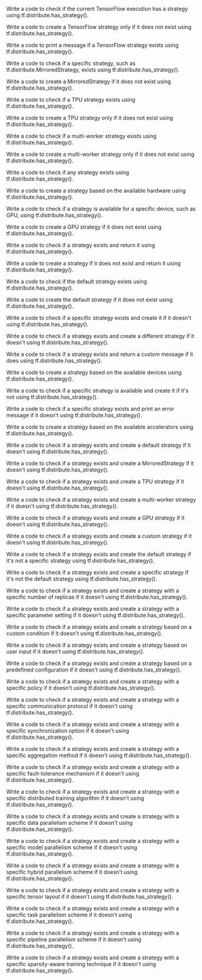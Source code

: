Write a code to check if the current TensorFlow execution has a strategy using tf.distribute.has_strategy().

Write a code to create a TensorFlow strategy only if it does not exist using tf.distribute.has_strategy().

Write a code to print a message if a TensorFlow strategy exists using tf.distribute.has_strategy().

Write a code to check if a specific strategy, such as tf.distribute.MirroredStrategy, exists using tf.distribute.has_strategy().

Write a code to create a MirroredStrategy if it does not exist using tf.distribute.has_strategy().

Write a code to check if a TPU strategy exists using tf.distribute.has_strategy().

Write a code to create a TPU strategy only if it does not exist using tf.distribute.has_strategy().

Write a code to check if a multi-worker strategy exists using tf.distribute.has_strategy().

Write a code to create a multi-worker strategy only if it does not exist using tf.distribute.has_strategy().

Write a code to check if any strategy exists using tf.distribute.has_strategy().

Write a code to create a strategy based on the available hardware using tf.distribute.has_strategy().

Write a code to check if a strategy is available for a specific device, such as GPU, using tf.distribute.has_strategy().

Write a code to create a GPU strategy if it does not exist using tf.distribute.has_strategy().

Write a code to check if a strategy exists and return it using tf.distribute.has_strategy().

Write a code to create a strategy if it does not exist and return it using tf.distribute.has_strategy().

Write a code to check if the default strategy exists using tf.distribute.has_strategy().

Write a code to create the default strategy if it does not exist using tf.distribute.has_strategy().

Write a code to check if a specific strategy exists and create it if it doesn't using tf.distribute.has_strategy().

Write a code to check if a strategy exists and create a different strategy if it doesn't using tf.distribute.has_strategy().

Write a code to check if a strategy exists and return a custom message if it does using tf.distribute.has_strategy().

Write a code to create a strategy based on the available devices using tf.distribute.has_strategy().

Write a code to check if a specific strategy is available and create it if it's not using tf.distribute.has_strategy().

Write a code to check if a specific strategy exists and print an error message if it doesn't using tf.distribute.has_strategy().

Write a code to create a strategy based on the available accelerators using tf.distribute.has_strategy().

Write a code to check if a strategy exists and create a default strategy if it doesn't using tf.distribute.has_strategy().

Write a code to check if a strategy exists and create a MirroredStrategy if it doesn't using tf.distribute.has_strategy().

Write a code to check if a strategy exists and create a TPU strategy if it doesn't using tf.distribute.has_strategy().

Write a code to check if a strategy exists and create a multi-worker strategy if it doesn't using tf.distribute.has_strategy().

Write a code to check if a strategy exists and create a GPU strategy if it doesn't using tf.distribute.has_strategy().

Write a code to check if a strategy exists and create a custom strategy if it doesn't using tf.distribute.has_strategy().

Write a code to check if a strategy exists and create the default strategy if it's not a specific strategy using tf.distribute.has_strategy().

Write a code to check if a strategy exists and create a specific strategy if it's not the default strategy using tf.distribute.has_strategy().

Write a code to check if a strategy exists and create a strategy with a specific number of replicas if it doesn't using tf.distribute.has_strategy().

Write a code to check if a strategy exists and create a strategy with a specific parameter setting if it doesn't using tf.distribute.has_strategy().

Write a code to check if a strategy exists and create a strategy based on a custom condition if it doesn't using tf.distribute.has_strategy().

Write a code to check if a strategy exists and create a strategy based on user input if it doesn't using tf.distribute.has_strategy().

Write a code to check if a strategy exists and create a strategy based on a predefined configuration if it doesn't using tf.distribute.has_strategy().

Write a code to check if a strategy exists and create a strategy with a specific policy if it doesn't using tf.distribute.has_strategy().

Write a code to check if a strategy exists and create a strategy with a specific communication protocol if it doesn't using tf.distribute.has_strategy().

Write a code to check if a strategy exists and create a strategy with a specific synchronization option if it doesn't using tf.distribute.has_strategy().

Write a code to check if a strategy exists and create a strategy with a specific aggregation method if it doesn't using tf.distribute.has_strategy().

Write a code to check if a strategy exists and create a strategy with a specific fault-tolerance mechanism if it doesn't using tf.distribute.has_strategy().

Write a code to check if a strategy exists and create a strategy with a specific distributed training algorithm if it doesn't using tf.distribute.has_strategy().

Write a code to check if a strategy exists and create a strategy with a specific data parallelism scheme if it doesn't using tf.distribute.has_strategy().

Write a code to check if a strategy exists and create a strategy with a specific model parallelism scheme if it doesn't using tf.distribute.has_strategy().

Write a code to check if a strategy exists and create a strategy with a specific hybrid parallelism scheme if it doesn't using tf.distribute.has_strategy().

Write a code to check if a strategy exists and create a strategy with a specific tensor layout if it doesn't using tf.distribute.has_strategy().

Write a code to check if a strategy exists and create a strategy with a specific task parallelism scheme if it doesn't using tf.distribute.has_strategy().

Write a code to check if a strategy exists and create a strategy with a specific pipeline parallelism scheme if it doesn't using tf.distribute.has_strategy().

Write a code to check if a strategy exists and create a strategy with a specific sparsity-aware training technique if it doesn't using tf.distribute.has_strategy().